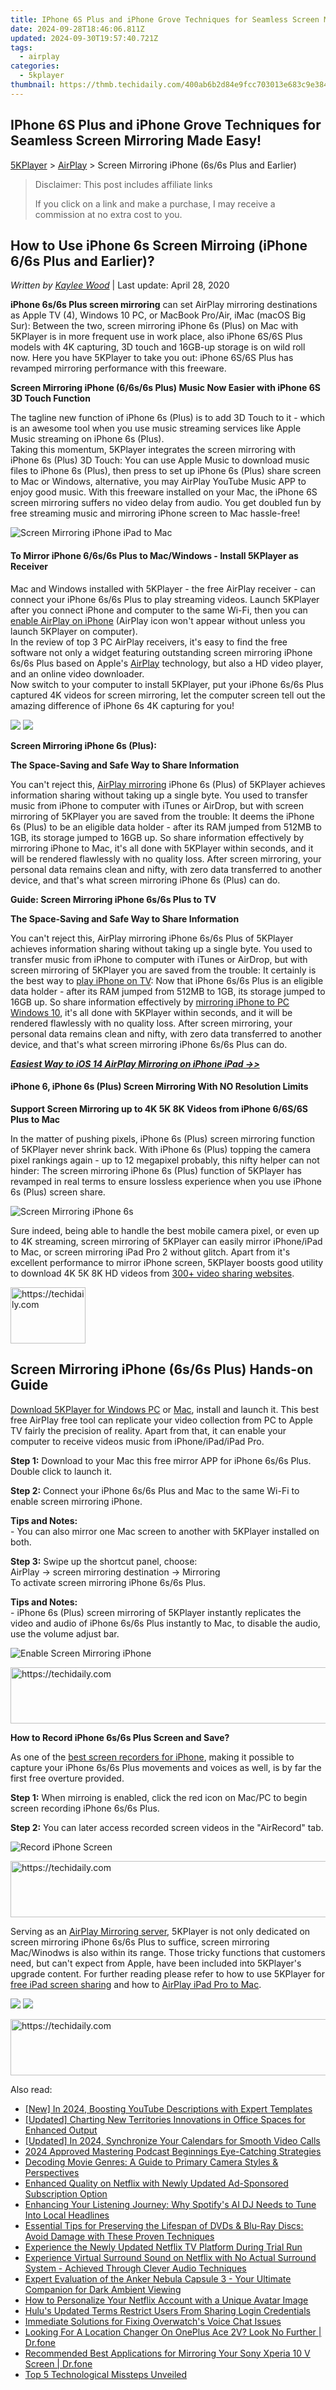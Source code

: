 ```yaml
---
title: IPhone 6S Plus and iPhone Grove Techniques for Seamless Screen Mirroring Made Easy!
date: 2024-09-28T18:46:06.811Z
updated: 2024-09-30T19:57:40.721Z
tags:
  - airplay
categories:
  - 5kplayer
thumbnail: https://thmb.techidaily.com/400ab6b2d84e9fcc703013e683c9e38470acb071407495f0911dc7de431c6c41.jpg
---
```


## IPhone 6S Plus and iPhone Grove Techniques for Seamless Screen Mirroring Made Easy!

[5KPlayer](https://tools.techidaily.com/5kplayer/products/) \> [AirPlay](https://tools.techidaily.com/5kplayer/airplay/) \> Screen Mirroring iPhone (6s/6s Plus and Earlier)

>  Disclaimer: This post includes affiliate links
>
>  If you click on a link and make a purchase, I may receive a commission at no extra cost to you.
>

## How to Use iPhone 6s Screen Mirroing (iPhone 6/6s Plus and Earlier)?

 _Written by [Kaylee Wood](https://www.quora.com/profile/Amanda-Hu-21)_ | Last update: April 28, 2020

**iPhone 6s/6s Plus screen mirroring** can set AirPlay mirroring destinations as Apple TV (4), Windows 10 PC, or MacBook Pro/Air, iMac (macOS Big Sur): Between the two, screen mirroring iPhone 6s (Plus) on Mac with 5KPlayer is in more frequent use in work place, also iPhone 6S/6S Plus models with 4K capturing, 3D touch and 16GB-up storage is on wild roll now. Here you have 5KPlayer to take you out: iPhone 6S/6S Plus has revamped mirroring performance with this freeware.

**Screen Mirroring iPhone (6/6s/6s Plus) Music Now Easier with iPhone 6S 3D Touch Function** 

The tagline new function of iPhone 6s (Plus) is to add 3D Touch to it - which is an awesome tool when you use music streaming services like Apple Music streaming on iPhone 6s (Plus).  
 Taking this momentum, 5KPlayer integrates the screen mirroring with iPhone 6s (Plus) 3D Touch: You can use Apple Music to download music files to iPhone 6s (Plus), then press to set up iPhone 6s (Plus) share screen to Mac or Windows, alternative, you may AirPlay YouTube Music APP to enjoy good music. With this freeware installed on your Mac, the iPhone 6S screen mirroring suffers no video delay from audio. You get doubled fun by free streaming music and mirroring iPhone screen to Mac hassle-free! 

![Screen Mirroring iPhone iPad to Mac](https://www.5kplayer.com/airplay/img/airplay-screen-mirroring.png) 

#### **To Mirror iPhone 6/6s/6s Plus to Mac/Windows - Install 5KPlayer as Receiver**

Mac and Windows installed with 5KPlayer - the free AirPlay receiver - can connect your iPhone 6s/6s Plus to play streaming videos. Launch 5KPlayer after you connect iPhone and computer to the same Wi-Fi, then you can [enable AirPlay on iPhone](https://tools.techidaily.com/5kplayer/airplay/) (AirPlay icon won't appear without unless you launch 5KPlayer on computer).  
In the review of top 3 PC AirPlay receivers, it's easy to find the free software not only a widget featuring outstanding screen mirroring iPhone 6s/6s Plus based on Apple's [AirPlay](https://tools.techidaily.com/5kplayer/airplay/) technology, but also a HD video player, and an online video downloader.  
Now switch to your computer to install 5KPlayer, put your iPhone 6s/6s Plus captured 4K videos for screen mirroring, let the computer screen tell out the amazing difference of iPhone 6s 4K capturing for you!

[![](https://www.5kplayer.com/airplay/../button/freedownwhitewin.png)](https://tools.techidaily.com/5kplayer/products/) [![](https://www.5kplayer.com/airplay/../button/freedownbackmac.png)](https://tools.techidaily.com/5kplayer/products/) 

**Screen Mirroring iPhone 6s (Plus):**

**The Space-Saving and Safe Way to Share Information**

You can't reject this, [AirPlay mirroring](https://tools.techidaily.com/5kplayer/airplay/) iPhone 6s (Plus) of 5KPlayer achieves information sharing without taking up a single byte. You used to transfer music from iPhone to computer with iTunes or AirDrop, but with screen mirroring of 5KPlayer you are saved from the trouble: It deems the iPhone 6s (Plus) to be an eligible data holder - after its RAM jumped from 512MB to 1GB, its storage jumped to 16GB up. So share information effectively by mirroring iPhone to Mac, it's all done with 5KPlayer within seconds, and it will be rendered flawlessly with no quality loss. After screen mirroring, your personal data remains clean and nifty, with zero data transferred to another device, and that's what screen mirroring iPhone 6s (Plus) can do.

**Guide: Screen Mirroring iPhone 6s/6s Plus to TV**

**The Space-Saving and Safe Way to Share Information**

You can't reject this, AirPlay mirroring iPhone 6s/6s Plus of 5KPlayer achieves information sharing without taking up a single byte. You used to transfer music from iPhone to computer with iTunes or AirDrop, but with screen mirroring of 5KPlayer you are saved from the trouble: It certainly is the best way to [play iPhone on TV](https://tools.techidaily.com/5kplayer/airplay/): Now that iPhone 6s/6s Plus is an eligible data holder - after its RAM jumped from 512MB to 1GB, its storage jumped to 16GB up. So share information effectively by [mirroring iPhone to PC Windows 10](https://tools.techidaily.com/5kplayer/airplay/), it's all done with 5KPlayer within seconds, and it will be rendered flawlessly with no quality loss. After screen mirroring, your personal data remains clean and nifty, with zero data transferred to another device, and that's what screen mirroring iPhone 6s/6s Plus can do.

_**[Easiest Way to iOS 14 AirPlay Mirroring on iPhone iPad ->>](https://tools.techidaily.com/5kplayer/airplay/)**_

####   **iPhone 6, iPhone 6s (Plus) Screen Mirroring With NO Resolution Limits**

**Support Screen Mirroring up to 4K 5K 8K Videos from iPhone 6/6S/6S Plus to Mac**

In the matter of pushing pixels, iPhone 6s (Plus) screen mirroring function of 5KPlayer never shrink back. With iPhone 6s (Plus) topping the camera pixel rankings again - up to 12 megapixel probably, this nifty helper can not hinder: The screen mirroring iPhone 6s (Plus) function of 5KPlayer has revamped in real terms to ensure lossless experience when you use iPhone 6s (Plus) screen share.

![Screen Mirroring iPhone 6s](https://www.5kplayer.com/airplay/img/mirror-iphone-to-mac.jpg) 

Sure indeed, being able to handle the best mobile camera pixel, or even up to 4K streaming, screen mirroring of 5KPlayer can easily mirror iPhone/iPad to Mac, or screen mirroring iPad Pro 2 without glitch. Apart from it's excellent performance to mirror iPhone screen, 5KPlayer boosts good utility to download 4K 5K 8K HD videos from [300+ video sharing websites](https://tools.techidaily.com/5kplayer/youtube-download/). 

<!-- affiliate ads begin -->
<a href="https://bluetties.sjv.io/c/5597632/2141688/17094" target="_top" id="2141688">
  <img src="//a.impactradius-go.com/display-ad/17094-2141688" border="0" alt="https://techidaily.com" width="120" height="90"/>
</a>
<img height="0" width="0" src="https://bluetties.sjv.io/i/5597632/2141688/17094" style="position:absolute;visibility:hidden;" border="0" />
<!-- affiliate ads end -->

## Screen Mirroring iPhone (6s/6s Plus) Hands-on Guide

[Download 5KPlayer for Windows PC](https://tools.techidaily.com/5kplayer/products/) or [Mac](https://tools.techidaily.com/5kplayer/products/), install and launch it. This best free AirPlay free tool can replicate your video collection from PC to Apple TV fairly the precision of reality. Apart from that, it can enable your computer to receive videos music from iPhone/iPad/iPad Pro.

**Step 1:**  Download to your Mac this free mirror APP for iPhone 6s/6s Plus. Double click to launch it.

**Step 2:** Connect your iPhone 6s/6s Plus and Mac to the same Wi-Fi to enable screen mirroring iPhone.

**Tips and Notes:**   
 \- You can also mirror one Mac screen to another with 5KPlayer installed on both.

**Step 3:**  Swipe up the shortcut panel, choose:   
 AirPlay -> screen mirroring destination -> Mirroring  
 To activate screen mirroring iPhone 6s/6s Plus.

**Tips and Notes:**   
 \- iPhone 6s (Plus) screen mirroring of 5KPlayer instantly replicates the video and audio of iPhone 6s/6s Plus instantly to Mac, to disable the audio, use the volume adjust bar.  

![Enable Screen Mirroring iPhone](https://www.5kplayer.com/airplay/../video-music-player/img/5kp-wmc-alternative-zjy-recording.jpg) 

<!-- affiliate ads begin -->
<a href="https://bluettius.sjv.io/c/5597632/2139123/17108" target="_top" id="2139123">
  <img src="//a.impactradius-go.com/display-ad/17108-2139123" border="0" alt="https://techidaily.com" width="728" height="90"/>
</a>
<img height="0" width="0" src="https://bluettius.sjv.io/i/5597632/2139123/17108" style="position:absolute;visibility:hidden;" border="0" />
<!-- affiliate ads end -->

**How to Record iPhone 6s/6s Plus Screen and Save?**

As one of the [best screen recorders for iPhone](https://tools.techidaily.com/5kplayer/airplay/), making it possible to capture your iPhone 6s/6s Plus movements and voices as well, is by far the first free overture provided.

**Step 1:** When mirroing is enabled, click the red icon on Mac/PC to begin screen recording iPhone 6s/6s Plus.

**Step 2:** You can later access recorded screen videos in the "AirRecord" tab.

![Record iPhone Screen](https://www.5kplayer.com/airplay/img/airrecord.jpg) 

<!-- affiliate ads begin -->
<a href="https://ephamedtechinc.pxf.io/c/5597632/2136613/26400" target="_top" id="2136613">
  <img src="//a.impactradius-go.com/display-ad/26400-2136613" border="0" alt="https://techidaily.com" width="728" height="90"/>
</a>
<img height="0" width="0" src="https://ephamedtechinc.pxf.io/i/5597632/2136613/26400" style="position:absolute;visibility:hidden;" border="0" />
<!-- affiliate ads end -->

Serving as an [AirPlay Mirroring server](https://tools.techidaily.com/5kplayer/airplay/), 5KPlayer is not only dedicated on screen mirroring iPhone 6s/6s Plus to suffice, screen mirroring Mac/Winodws is also within its range. Those tricky functions that customers need, but can't expect from Apple, have been included into 5KPlayer's upgrade content. For further reading please refer to how to use 5KPlayer for [free iPad screen sharing](https://tools.techidaily.com/5kplayer/airplay/) and how to [AirPlay iPad Pro to Mac](https://tools.techidaily.com/5kplayer/airplay/).

[![](https://www.5kplayer.com/airplay/../button/freedownwhitewin.png)](https://tools.techidaily.com/5kplayer/products/) [![](https://www.5kplayer.com/airplay/../button/freedownbackmac.png)](https://tools.techidaily.com/5kplayer/products/)

<!-- affiliate ads begin -->
<a href="https://ephamedtechinc.pxf.io/c/5597632/2130530/26400" target="_top" id="2130530">
  <img src="//a.impactradius-go.com/display-ad/26400-2130530" border="0" alt="https://techidaily.com" width="728" height="90"/>
</a>
<img height="0" width="0" src="https://ephamedtechinc.pxf.io/i/5597632/2130530/26400" style="position:absolute;visibility:hidden;" border="0" />
<!-- affiliate ads end -->

<ins class="adsbygoogle"
     style="display:block"
     data-ad-format="autorelaxed"
     data-ad-client="ca-pub-7571918770474297"
     data-ad-slot="1223367746"></ins>

<ins class="adsbygoogle"
     style="display:block"
     data-ad-client="ca-pub-7571918770474297"
     data-ad-slot="8358498916"
     data-ad-format="auto"
     data-full-width-responsive="true"></ins>

<span class="atpl-alsoreadstyle">Also read:</span>
<div><ul>
<li><a href="https://facebook-video-share.techidaily.com/new-in-2024-boosting-youtube-descriptions-with-expert-templates/"><u>[New] In 2024, Boosting YouTube Descriptions with Expert Templates</u></a></li>
<li><a href="https://article-posts.techidaily.com/updated-charting-new-territories-innovations-in-office-spaces-for-enhanced-output/"><u>[Updated] Charting New Territories Innovations in Office Spaces for Enhanced Output</u></a></li>
<li><a href="https://digital-screen-recording.techidaily.com/updated-in-2024-synchronize-your-calendars-for-smooth-video-calls/"><u>[Updated] In 2024, Synchronize Your Calendars for Smooth Video Calls</u></a></li>
<li><a href="https://article-files.techidaily.com/2024-approved-mastering-podcast-beginnings-eye-catching-strategies/"><u>2024 Approved Mastering Podcast Beginnings Eye-Catching Strategies</u></a></li>
<li><a href="https://blog-min.techidaily.com/decoding-movie-genres-a-guide-to-primary-camera-styles-and-perspectives/"><u>Decoding Movie Genres: A Guide to Primary Camera Styles & Perspectives</u></a></li>
<li><a href="https://media-tips.techidaily.com/enhanced-quality-on-netflix-with-newly-updated-ad-sponsored-subscription-option/"><u>Enhanced Quality on Netflix with Newly Updated Ad-Sponsored Subscription Option</u></a></li>
<li><a href="https://media-tips.techidaily.com/enhancing-your-listening-journey-why-spotifys-ai-dj-needs-to-tune-into-local-headlines/"><u>Enhancing Your Listening Journey: Why Spotify's AI DJ Needs to Tune Into Local Headlines</u></a></li>
<li><a href="https://media-tips.techidaily.com/essential-tips-for-preserving-the-lifespan-of-dvds-and-blu-ray-discs-avoid-damage-with-these-proven-techniques/"><u>Essential Tips for Preserving the Lifespan of DVDs & Blu-Ray Discs: Avoid Damage with These Proven Techniques</u></a></li>
<li><a href="https://media-tips.techidaily.com/experience-the-newly-updated-netflix-tv-platform-during-trial-run/"><u>Experience the Newly Updated Netflix TV Platform During Trial Run</u></a></li>
<li><a href="https://media-tips.techidaily.com/experience-virtual-surround-sound-on-netflix-with-no-actual-surround-system-achieved-through-clever-audio-techniques/"><u>Experience Virtual Surround Sound on Netflix with No Actual Surround System - Achieved Through Clever Audio Techniques</u></a></li>
<li><a href="https://media-tips.techidaily.com/expert-evaluation-of-the-anker-nebula-capsule-3-your-ultimate-companion-for-dark-ambient-viewing/"><u>Expert Evaluation of the Anker Nebula Capsule 3 - Your Ultimate Companion for Dark Ambient Viewing</u></a></li>
<li><a href="https://media-tips.techidaily.com/how-to-personalize-your-netflix-account-with-a-unique-avatar-image/"><u>How to Personalize Your Netflix Account with a Unique Avatar Image</u></a></li>
<li><a href="https://media-tips.techidaily.com/hulus-updated-terms-restrict-users-from-sharing-login-credentials/"><u>Hulu's Updated Terms Restrict Users From Sharing Login Credentials</u></a></li>
<li><a href="https://win-howtos.techidaily.com/immediate-solutions-for-fixing-overwatchs-voice-chat-issues/"><u>Immediate Solutions for Fixing Overwatch's Voice Chat Issues</u></a></li>
<li><a href="https://fake-location.techidaily.com/looking-for-a-location-changer-on-oneplus-ace-2v-look-no-further-drfone-by-drfone-virtual-android/"><u>Looking For A Location Changer On OnePlus Ace 2V? Look No Further | Dr.fone</u></a></li>
<li><a href="https://screen-mirror.techidaily.com/recommended-best-applications-for-mirroring-your-sony-xperia-10-v-screen-drfone-by-drfone-android/"><u>Recommended Best Applications for Mirroring Your Sony Xperia 10 V Screen | Dr.fone</u></a></li>
<li><a href="https://facebook.techidaily.com/top-5-technological-missteps-unveiled/"><u>Top 5 Technological Missteps Unveiled</u></a></li>
</ul></div>

